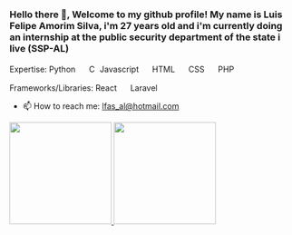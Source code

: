 ### Hello there 👋, Welcome to my github profile! My name is Luis Felipe Amorim Silva, i'm 27 years old and i'm currently doing an internship at the public security department of the state i live (SSP-AL)

Expertise:
Python
<img src="https://cdn.jsdelivr.net/gh/devicons/devicon/icons/python/python-original-wordmark.svg" width=16px/>
C
<img src="https://cdn.jsdelivr.net/gh/devicons/devicon/icons/c/c-original.svg" width=1rem/>
Javascript
<img src="https://cdn.jsdelivr.net/gh/devicons/devicon/icons/javascript/javascript-original.svg" width=16px/>
HTML
<img src="https://cdn.jsdelivr.net/gh/devicons/devicon/icons/html5/html5-original-wordmark.svg" width=16px/>
CSS
<img src="https://cdn.jsdelivr.net/gh/devicons/devicon/icons/css3/css3-original-wordmark.svg" width=16px/>
PHP
<img src="https://cdn.jsdelivr.net/gh/devicons/devicon/icons/php/php-original.svg" width=1rem/>

Frameworks/Libraries:
React
<img src="https://cdn.jsdelivr.net/gh/devicons/devicon/icons/react/react-original-wordmark.svg" width=16px/>
Laravel
<img src="https://cdn.jsdelivr.net/gh/devicons/devicon/icons/laravel/laravel-plain-wordmark.svg" width=16px/>

- 📫 How to reach me: lfas_al@hotmail.com

<div>
<a href="https://github.com/felipeam0rim">
<img height="180em" src="https://github-readme-stats.vercel.app/api/top-langs/?username=felipeam0rim&layout=compact&langs_count=7&theme=dracula"/>
<img height="180em" src="https://github-readme-stats.vercel.app/api?username=felipeam0rim&show_icons=true&theme=dracula&include_all_commits=true&count_private=true"/>
</div>
